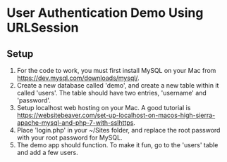 # User Authentication Demo Using URLSession

## Setup
1. For the code to work, you must first install MySQL on your Mac from https://dev.mysql.com/downloads/mysql/.
2. Create a new database called 'demo', and create a new table within it called 'users'. The table should have two entries, 'username' and 'password'.
3. Setup localhost web hosting on your Mac. A good tutorial is https://websitebeaver.com/set-up-localhost-on-macos-high-sierra-apache-mysql-and-php-7-with-sslhttps.
4. Place 'login.php' in your ~/Sites folder, and replace the root password with your root password for MySQL.
5. The demo app should function. To make it fun, go to the 'users' table and add a few users.
